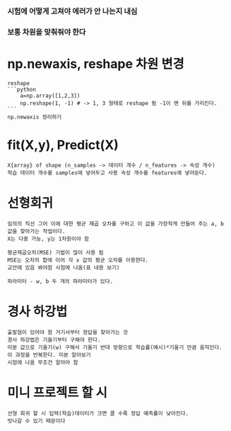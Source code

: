 ### 시험에 어떻게 고쳐야 에러가 안 나는지 내심
### 보통 차원을 맞춰줘야 한다

# np.newaxis, reshape 차원 변경
    reshape
    ```python
        a=np.array([1,2,3])
        np.reshape(1, -1) # -> 1, 3 형태로 reshape 됨 -1이 맨 뒤를 가리킨다.
    ```
    np.newaxis 정리하기
    
# fit(X,y), Predict(X)
    X{array} of shape (n_samples -> 데이터 개수 / n_features -> 속성 개수)
    학습 데이터 개수를 samples에 넣어두고 사용 속성 개수를 features에 넣어둔다.

# 선형회귀
    임의의 직선 그어 이에 대한 평균 제곱 오차를 구하고 이 값을 가장작게 만들어 주는 a, b 값을 찾아가는 작업이다.
    X는 다중 가능, y는 1차원이야 함

    평균제곱오차(MSE) 기법이 많이 사용 됨
    MSE는 오차의 합에 이어 각 x 값의 평균 오차를 이용한다.
    교안에 있음 봐야함 시험에 나옴(표 내용 보기)

    파라미터 - w, b 두 개의 파라미터가 있다.

# 경사 하강법
    출발점이 있어야 함 거기서부터 정답을 찾아가는 것
    경사 하강법은 기울기부터 구해야 한다.
    미분 값으로 기울기(w) 구해서 기울기 반대 방향으로 학습률(예시)*기울기 만큼 움직인다.
    이 과정을 반복한다. 미분 알아보기
    시험에 나옴 무조건 알아야 함

# 미니 프로젝트 할 시
    선형 회귀 할 시 입력(학습)데이터가 크면 클 수록 정답 예측률이 낮아진다.
    빗나갈 수 있기 때문이다